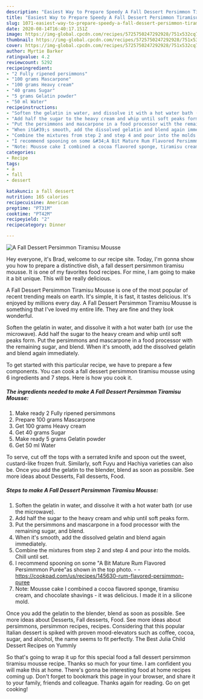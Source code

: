 ```yaml
---
description: "Easiest Way to Prepare Speedy A Fall Dessert Persimmon Tiramisu Mousse"
title: "Easiest Way to Prepare Speedy A Fall Dessert Persimmon Tiramisu Mousse"
slug: 1071-easiest-way-to-prepare-speedy-a-fall-dessert-persimmon-tiramisu-mousse
date: 2020-08-14T16:40:17.151Z
image: https://img-global.cpcdn.com/recipes/5725750247292928/751x532cq70/a-fall-dessert-persimmon-tiramisu-mousse-recipe-main-photo.jpg
thumbnail: https://img-global.cpcdn.com/recipes/5725750247292928/751x532cq70/a-fall-dessert-persimmon-tiramisu-mousse-recipe-main-photo.jpg
cover: https://img-global.cpcdn.com/recipes/5725750247292928/751x532cq70/a-fall-dessert-persimmon-tiramisu-mousse-recipe-main-photo.jpg
author: Myrtie Barker
ratingvalue: 4.2
reviewcount: 5292
recipeingredient:
- "2 Fully ripened persimmons"
- "100 grams Mascarpone"
- "100 grams Heavy cream"
- "40 grams Sugar"
- "5 grams Gelatin powder"
- "50 ml Water"
recipeinstructions:
- "Soften the gelatin in water, and dissolve it with a hot water bath (or use the microwave)."
- "Add half the sugar to the heavy cream and whip until soft peaks form."
- "Put the persimmons and mascarpone in a food processor with the remaining sugar, and blend."
- "When it&#39;s smooth, add the dissolved gelatin and blend again immediately."
- "Combine the mixtures from step 2 and step 4 and pour into the molds. Chill until set."
- "I recommend spooning on some &#34;A Bit Mature Rum Flavored Persimmmon Purée&#34;as shown in the top photo.  https://cookpad.com/us/recipes/145630-rum-flavored-persimmon-puree"
- "Note: Mousse cake I combined a cocoa flavored sponge, tiramisu cream, and chocolate shavings - it was delicious. I made it in a silicone mold."
categories:
- Recipe
tags:
- a
- fall
- dessert

katakunci: a fall dessert 
nutrition: 165 calories
recipecuisine: American
preptime: "PT31M"
cooktime: "PT42M"
recipeyield: "2"
recipecategory: Dinner

---
```



![A Fall Dessert Persimmon Tiramisu Mousse](https://img-global.cpcdn.com/recipes/5725750247292928/751x532cq70/a-fall-dessert-persimmon-tiramisu-mousse-recipe-main-photo.jpg)

Hey everyone, it's Brad, welcome to our recipe site. Today, I'm gonna show you how to prepare a distinctive dish, a fall dessert persimmon tiramisu mousse. It is one of my favorites food recipes. For mine, I am going to make it a bit unique. This will be really delicious.

A Fall Dessert Persimmon Tiramisu Mousse is one of the most popular of recent trending meals on earth. It's simple, it is fast, it tastes delicious. It's enjoyed by millions every day. A Fall Dessert Persimmon Tiramisu Mousse is something that I've loved my entire life. They are fine and they look wonderful.

Soften the gelatin in water, and dissolve it with a hot water bath (or use the microwave). Add half the sugar to the heavy cream and whip until soft peaks form. Put the persimmons and mascarpone in a food processor with the remaining sugar, and blend. When it&#39;s smooth, add the dissolved gelatin and blend again immediately.


To get started with this particular recipe, we have to prepare a few components. You can cook a fall dessert persimmon tiramisu mousse using 6 ingredients and 7 steps. Here is how you cook it.

<!--inarticleads1-->

##### The ingredients needed to make A Fall Dessert Persimmon Tiramisu Mousse:

1. Make ready 2 Fully ripened persimmons
1. Prepare 100 grams Mascarpone
1. Get 100 grams Heavy cream
1. Get 40 grams Sugar
1. Make ready 5 grams Gelatin powder
1. Get 50 ml Water


To serve, cut off the tops with a serrated knife and spoon out the sweet, custard-like frozen fruit. Similarly, soft Fuyu and Hachiya varieties can also be. Once you add the gelatin to the blender, blend as soon as possible. See more ideas about Desserts, Fall desserts, Food. 

<!--inarticleads2-->

##### Steps to make A Fall Dessert Persimmon Tiramisu Mousse:

1. Soften the gelatin in water, and dissolve it with a hot water bath (or use the microwave).
1. Add half the sugar to the heavy cream and whip until soft peaks form.
1. Put the persimmons and mascarpone in a food processor with the remaining sugar, and blend.
1. When it&#39;s smooth, add the dissolved gelatin and blend again immediately.
1. Combine the mixtures from step 2 and step 4 and pour into the molds. Chill until set.
1. I recommend spooning on some &#34;A Bit Mature Rum Flavored Persimmmon Purée&#34;as shown in the top photo. -  - https://cookpad.com/us/recipes/145630-rum-flavored-persimmon-puree
1. Note: Mousse cake I combined a cocoa flavored sponge, tiramisu cream, and chocolate shavings - it was delicious. I made it in a silicone mold.


Once you add the gelatin to the blender, blend as soon as possible. See more ideas about Desserts, Fall desserts, Food. See more ideas about persimmons, persimmon recipes, recipes. Considering that this popular Italian dessert is spiked with proven mood-elevators such as coffee, cocoa, sugar, and alcohol, the name seems to fit perfectly. The Best Julia Child Dessert Recipes on Yummly 

So that's going to wrap it up for this special food a fall dessert persimmon tiramisu mousse recipe. Thanks so much for your time. I am confident you will make this at home. There's gonna be interesting food at home recipes coming up. Don't forget to bookmark this page in your browser, and share it to your family, friends and colleague. Thanks again for reading. Go on get cooking!
